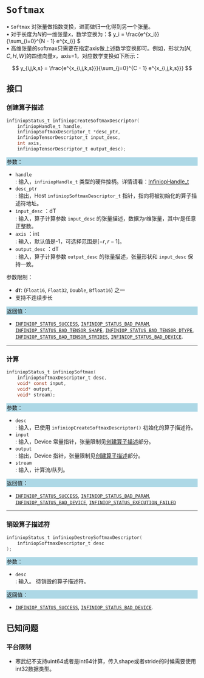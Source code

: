 
# `Softmax`

$\bullet$ `Softmax` 对张量做指数变换，进而做归一化得到另一个张量。    
$\bullet$ 对于长度为$N$的一维张量$x$，数学变换为：$ y_i = \frac{e^{x_i}}{\sum_{i=0}^{N - 1} e^{x_i}} $     
$\bullet$ 高维张量的softmax只需要在指定axis做上述数学变换即可。例如，形状为$[N,C,H,W]$的四维向量$x$，axis=1，对应数学变换如下所示：

$$ y_{i,j,k,s} = \frac{e^{x_{i,j,k,s}}}{\sum_{j=0}^{C - 1} e^{x_{i,j,k,s}}} $$



## 接口

### 创建算子描述

```c
infiniopStatus_t infiniopCreateSoftmaxDescriptor(
    infiniopHandle_t handle, 
    infiniopSoftmaxDescriptor_t *desc_ptr, 
    infiniopTensorDescriptor_t input_desc, 
    int axis, 
    infiniopTensorDescriptor_t output_desc);
```
<div style="background-color: lightblue; padding: 1px;"> 参数：</div>

 - `handle`    
     : 输入，`infiniopHandle_t` 类型的硬件控柄。详情请看：[InfiniopHandle_t]()
 - `desc_ptr`    
     : 输出，Host `infiniopSoftmaxDescriptor_t` 指针，指向将被初始化的算子描述符地址。
 - `input_desc` ：dT         
     : 输入，算子计算参数 `input_desc` 的张量描述，数据为$r$维张量，其中$r$是任意正整数。
 - `axis` ：int      
     : 输入，默认值是-1，可选择范围是$[-r, r - 1]$。
 - `output_desc` ：dT      
     : 输入，算子计算参数 `output_desc` 的张量描述，张量形状和 `input_desc` 保持一致。

参数限制：

 - **`dT`**:  (`Float16`, `Float32`, `Double`, `Bfloat16`) 之一
 - 支持不连续步长

<div style="background-color: lightblue; padding: 1px;"> 返回值：</div>

 - [`INFINIOP_STATUS_SUCCESS`](), [`INFINIOP_STATUS_BAD_PARAM`](),  [`INFINIOP_STATUS_BAD_TENSOR_SHAPE`](), [`INFINIOP_STATUS_BAD_TENSOR_DTYPE`](), [`INFINIOP_STATUS_BAD_TENSOR_STRIDES`](), [`INFINIOP_STATUS_BAD_DEVICE`]().

---

### 计算

```c
infiniopStatus_t infiniopSoftmax(
    infiniopSoftmaxDescriptor_t desc, 
    void* const input, 
    void* output, 
    void* stream);
```
<div style="background-color: lightblue; padding: 1px;"> 参数： </div>

 - `desc`      
     : 输入，已使用 `infiniopCreateSoftmaxDescriptor()` 初始化的算子描述符。 
 - `input`    
     : 输入，Device 常量指针，张量限制见[创建算子描述](#创建算子描述)部分。
 - `output`    
     : 输出，Device 指针，张量限制见[创建算子描述](#创建算子描述)部分。
 - `stream`    
     : 输入，计算流/队列。

<div style="background-color: lightblue; padding: 1px;">  返回值：</div>

 - [`INFINIOP_STATUS_SUCCESS`](), [`INFINIOP_STATUS_BAD_PARAM`](), [`INFINIOP_STATUS_BAD_DEVICE`](), [`INFINIOP_STATUS_EXECUTION_FAILED`]()


---

### 销毁算子描述符

```c
infiniopStatus_t infiniopDestroySoftmaxDescriptor(
    infiniopSoftmaxDescriptor_t desc
);
```

<div style="background-color: lightblue; padding: 1px;"> 参数： </div>

 - `desc`    
     : 输入。 待销毁的算子描述符。 

<div style="background-color: lightblue; padding: 1px;"> 返回值： </div>

 - [`INFINIOP_STATUS_SUCCESS`](), [`INFINIOP_STATUS_BAD_DEVICE`]().

## 已知问题

### 平台限制

- 寒武纪不支持uint64或者是int64计算，传入shape或者stride的时候需要使用int32数据类型。

### 